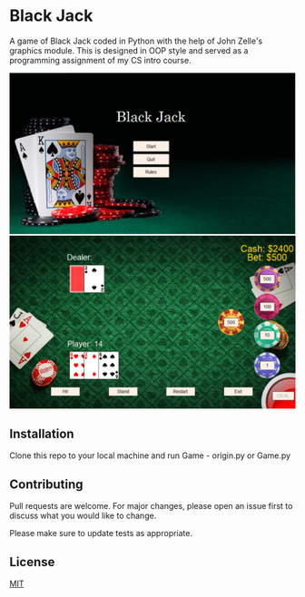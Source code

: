 # Black Jack

A game of Black Jack coded in Python with the help of John Zelle's graphics module. This is designed in OOP style and served as a programming assignment of my CS intro course.

<img src="./src/img/screenshot-1.png" width="800"/>
<img src="./src/img/screenshot-2.png" width="800"/>

## Installation

Clone this repo to your local machine and run Game - origin.py or Game.py


## Contributing
Pull requests are welcome. For major changes, please open an issue first to discuss what you would like to change.

Please make sure to update tests as appropriate.

## License
[MIT](https://choosealicense.com/licenses/mit/)
